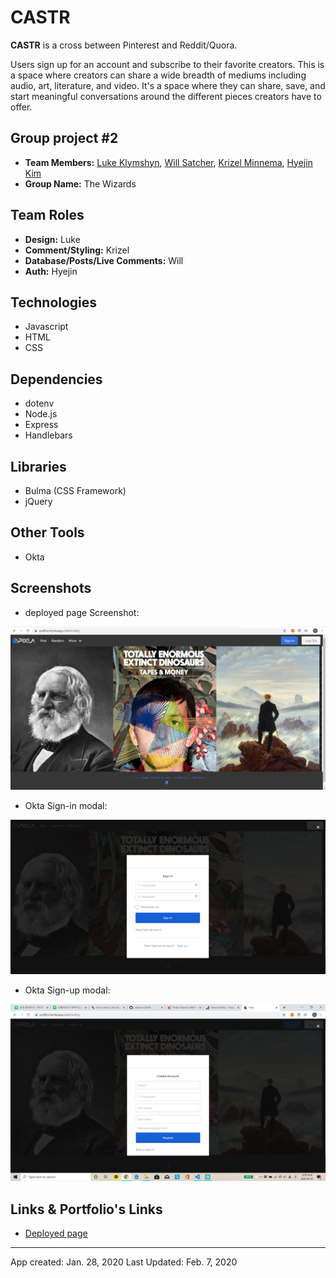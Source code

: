 # CASTR
**CASTR** is a cross between Pinterest and Reddit/Quora.

Users sign up for an account and subscribe to their favorite creators. This is a space where creators can share a wide breadth of mediums including audio, art, literature, and video. It's a space where they can share, save, and start meaningful conversations around the different pieces creators have to offer.

## Group project #2
* **Team Members:** [Luke Klymshyn](https://github.com/UnseenMountain), [Will Satcher](https://github.com/wsatchmo), [Krizel Minnema](https://github.com/krizel4), [Hyejin Kim](https://github.com/cshjnim)
* **Group Name:** The Wizards

## Team Roles
* **Design:** Luke
* **Comment/Styling:** Krizel
* **Database/Posts/Live Comments:** Will
* **Auth:** Hyejin

## Technologies
* Javascript
* HTML
* CSS

## Dependencies
* dotenv
* Node.js
* Express
* Handlebars

## Libraries
* Bulma (CSS Framework)
* jQuery

## Other Tools
* Okta

## Screenshots

* deployed page Screenshot:

![Screenshots](/screenshots/frontpage.png)

* Okta Sign-in modal:

![Screenshots](/screenshots/okta-auth.png)

* Okta Sign-up modal:

![Screenshots](/screenshots/signup.png)

## Links & Portfolio's Links

*  [Deployed page](https://podfire.herokuapp.com/)

- - -
App created: Jan. 28, 2020
Last Updated: Feb. 7, 2020